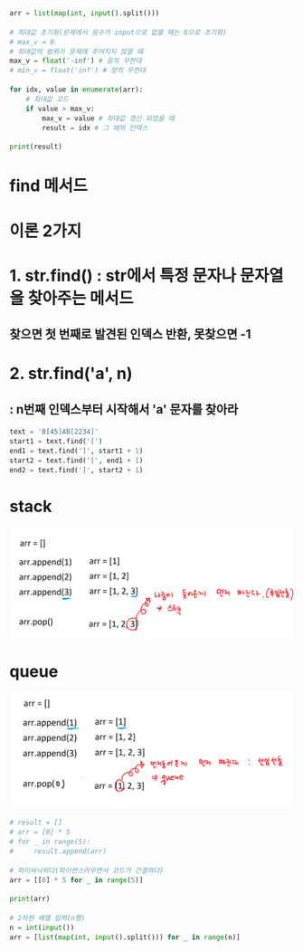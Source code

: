 ```python
arr = list(map(int, input().split()))

# 최대값 초기화(문제에서 음수가 input으로 없을 때는 0으로 초기화)
# max_v = 0
# 최대값의 범위가 문제에 주어지지 않을 때
max_v = float('-inf') # 음의 무한대
# min_v = float('inf') # 양의 무한대

for idx, value in enumerate(arr):
    # 최대값 코드
    if value > max_v:
        max_v = value # 최대값 갱신 되었을 때
        result = idx # 그 때의 인덱스

print(result)
```
# find 메서드
# 이론 2가지
# 1. str.find() : str에서 특정 문자나 문자열을 찾아주는 메서드
## 찾으면 첫 번째로 발견된 인덱스 반환, 못찾으면 -1
# 2. str.find('a', n) 
## : n번째 인덱스부터 시작해서 'a' 문자를 찾아라

```python
text = 'B[45]AB[2234]'
start1 = text.find('[')
end1 = text.find(']', start1 + 1)
start2 = text.find('[', end1 + 1)
end2 = text.find(']', start2 + 1)
```

# stack
![stack](./img/stack.png)

# queue
![queue](./img/queue.png)

```python
# result = []
# arr = [0] * 5
# for _ in range(5):
#     result.append(arr)

# 파이써닉하다(파이썬스러우면서 코드가 간결하다)
arr = [[0] * 5 for _ in range(5)]

print(arr)

# 2차원 배열 입력(n행)
n = int(input())
arr = [list(map(int, input().split())) for _ in range(n)]
```